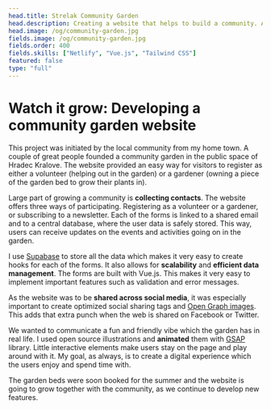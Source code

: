```yaml
---
head.title: Strelak Community Garden
head.description: Creating a website that helps to build a community. A heartwarming work.
head.image: /og/community-garden.jpg
fields.image: /og/community-garden.jpg
fields.order: 400
fields.skills: ["Netlify", "Vue.js", "Tailwind CSS"]
featured: false
type: "full"
---
```


# Watch it grow: Developing a community garden website

This project was initiated by the local community from my home town. A couple of great people founded a community garden in the public space of Hradec Kralove. The website provided an easy way for visitors to register as either a volunteer (helping out in the garden) or a gardener (owning a piece of the garden bed to grow their plants in).

Large part of growing a community is **collecting contacts**. The website offers three ways of participating. Registering as a volunteer or a gardener, or subscribing to a newsletter. Each of the forms is linked to a shared email and to a central database, where the user data is safely stored. This way, users can receive updates on the events and activities going on in the garden.

I use [Supabase](https://supabase.com/) to store all the data which makes it very easy to create hooks for each of the forms. It also allows for **scalability** and **efficient data management**. The forms are built with Vue.js. This makes it very easy to implement important features such as validation and error messages.

As the website was to be **shared across social media**, it was especially important to create optimized social sharing tags and [Open Graph images](https://css-tricks.com/essential-meta-tags-social-media/). This adds that extra punch when the web is shared on Facebook or Twitter.

We wanted to communicate a fun and friendly vibe which the garden has in real life. I used open source illustrations and **animated** them with [GSAP](https://greensock.com/) library. Little interactive elements make users stay on the page and play around with it. My goal, as always, is to create a digital experience which the users enjoy and spend time with.

The garden beds were soon booked for the summer and the website is going to grow together with the community, as we continue to develop new features.
